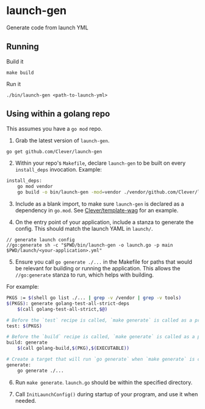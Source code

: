 # launch-gen

Generate code from launch YML

## Running

Build it

```
make build
```

Run it

```
./bin/launch-gen <path-to-launch-yml>
```

## Using within a golang repo

This assumes you have a `go mod` repo.

1. Grab the latest version of `launch-gen`.

```bash
go get github.com/Clever/launch-gen
```

2. Within your repo's `Makefile`, declare `launch-gen` to be built on every `install_deps` invocation. Example:

```bash
install_deps:
    go mod vendor
    go build -o bin/launch-gen -mod=vendor ./vendor/github.com/Clever/launch-gen
```

3. Include as a blank import, to make sure `launch-gen` is declared as a dependency in `go.mod`. See [Clever/template-wag](https://github.com/Clever/template-wag/blob/2cbdec713ce3787970c25aa6c08a32ceb4c12336/tools/tools.go) for an example.

4. On the entry point of your application, include a stanza to generate the config. This should match the launch YAML in `launch/`.

```golang
// generate launch config
//go:generate sh -c "$PWD/bin/launch-gen -o launch.go -p main $PWD/launch/<your-application>.yml"
```

5. Ensure you call `go generate ./...` in the Makefile for paths that would be relevant for building or running the application. This allows the `//go:generate` stanza to run, which helps with building.

For example:

```bash
PKGS := $(shell go list ./... | grep -v /vendor | grep -v tools)
$(PKGS): generate golang-test-all-strict-deps
	$(call golang-test-all-strict,$@)

# Before the `test` recipe is called, `make generate` is called as a prerequisite.
test: $(PKGS)

# Before the `build` recipe is called, `make generate` is called as a prerequisite.
build: generate
	$(call golang-build,$(PKG),$(EXECUTABLE))

# Create a target that will run `go generate` when `make generate` is called.
generate:
	go generate ./...
```

6. Run `make generate`. `launch.go` should be within the specified directory.

7. Call `InitLaunchConfig()` during startup of your program, and use it when needed.
